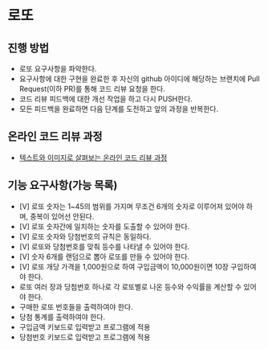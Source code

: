 # 로또
## 진행 방법
* 로또 요구사항을 파악한다.
* 요구사항에 대한 구현을 완료한 후 자신의 github 아이디에 해당하는 브랜치에 Pull Request(이하 PR)를 통해 코드 리뷰 요청을 한다.
* 코드 리뷰 피드백에 대한 개선 작업을 하고 다시 PUSH한다.
* 모든 피드백을 완료하면 다음 단계를 도전하고 앞의 과정을 반복한다.

## 온라인 코드 리뷰 과정
* [텍스트와 이미지로 살펴보는 온라인 코드 리뷰 과정](https://github.com/next-step/nextstep-docs/tree/master/codereview)

## 기능 요구사항(가능 목록)
* [V] 로또 숫자는 1~45의 범위를 가지며 무조건 6개의 숫자로 이루어져 있어야 하며, 중복이 있어선 안된다.
* [V] 로또 숫자간에 일치하는 숫자를 도출할 수 있어야 한다.
* [V] 로또 숫자와 당첨번호의 규칙은 동일하다.
* [V] 로또와 당첨번호를 맞춰 등수를 나타낼 수 있어야 한다.
* [V] 숫자 6개를 랜덤으로 뽑아 로또를 만들 수 있어야 한다.
* [V] 로또 개당 가격을 1,000원으로 하여 구입금액이 10,000원이면 10장 구입하여야 한다.
* 로또 여러 장과 당첨번호 하나로 각 로또별로 나온 등수와 수익률을 계산할 수 있어야 한다.
* 구매한 로또 번호들을 출력하여야 한다.
* 당첨 통계를 출력하여야 한다.
* 구입금액 키보드로 입력받고 프로그램에 적용
* 당첨번호 키보드로 입력받고 프로그램에 적용
